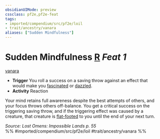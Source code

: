```yaml
---
obsidianUIMode: preview
cssclass: pf2e,pf2e-feat
tags:
- imported/compendium/src/pf2e/loil
- trait/ancestry/vanara
aliases: ["Sudden Mindfulness"]
---
```

# Sudden Mindfulness  [R](chapter-9-playing-the-game.md#Actions "Reaction") *Feat 1*  
[vanara](vanara-loil.md)  

- **Trigger** You roll a success on a saving throw against an effect that would make you [fascinated](conditions.md#Fascinated) or [dazzled](conditions.md#Dazzled).
- **Activity** Reaction

Your mind retains full awareness despite the best attempts of others, and your focus throws others off-balance. You get a critical success on the triggering saving throw, and if the triggering effect was caused by a creature, that creature is [flat-footed](conditions.md#Flat-footed) to you until the end of your next turn.

*Source: Lost Omens: Impossible Lands p. 55*  
%% #imported/compendium/src/pf2e/loil #trait/ancestry/vanara %%